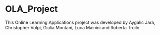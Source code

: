 # OLA_Project

This Online Learning Applications project was developed by Aygalic Jara, Christopher Volpi, Giulia Montani, Luca Mainini and Roberta Troilo. 
